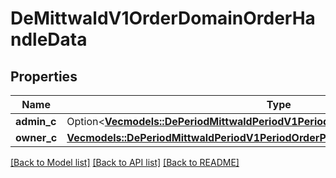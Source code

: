 # DeMittwaldV1OrderDomainOrderHandleData

## Properties

Name | Type | Description | Notes
------------ | ------------- | ------------- | -------------
**admin_c** | Option<[**Vec<models::DePeriodMittwaldPeriodV1PeriodOrderPeriodDomainHandleField>**](de.mittwald.v1.order.DomainHandleField.md)> |  | [optional]
**owner_c** | [**Vec<models::DePeriodMittwaldPeriodV1PeriodOrderPeriodDomainHandleField>**](de.mittwald.v1.order.DomainHandleField.md) |  | 

[[Back to Model list]](../README.md#documentation-for-models) [[Back to API list]](../README.md#documentation-for-api-endpoints) [[Back to README]](../README.md)


